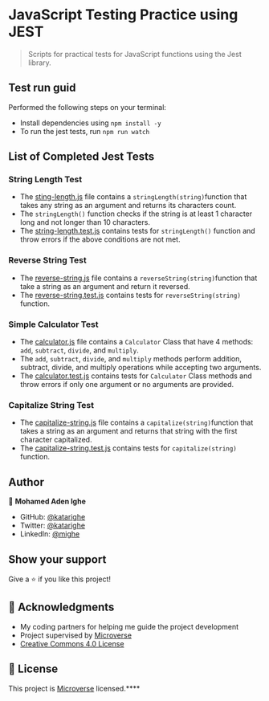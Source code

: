 # JavaScript Testing Practice using JEST 
> Scripts for practical tests for JavaScript functions using the Jest library.

## Test run guid
Performed the following steps on your terminal:
- Install dependencies using `npm install -y`
- To run the jest tests, run `npm run watch`

## List of Completed Jest Tests
### String Length Test
- The [sting-length.js](string-length.js) file contains a `stringLength(string)`function that takes any string as an argument and returns its characters count.
- The `stringLength()` function checks if the string is at least 1 character long and not longer than 10 characters.
- The [string-length.test.js](string-length.test.js) contains tests for `stringLength()` function and throw errors if the above conditions are not met.

### Reverse String Test
- The [reverse-string.js](reverse-string.js) file contains a `reverseString(string)`function that take a string as an argument and return it reversed.
- The [reverse-string.test.js](reverse-string.test.js) contains tests for `reverseString(string)` function.

### Simple Calculator Test
- The [calculator.js](calculator.js) file contains a `Calculator` Class that have 4 methods: `add`, `subtract`, `divide`, and `multiply`.
- The `add`, `subtract`, `divide`, and `multiply` methods perform addition, subtract, divide, and multiply operations while accepting two arguments. 
- The [calculator.test.js](calculator.test.js) contains tests for `Calculator` Class methods and throw errors if only one argument or no arguments are provided.

### Capitalize String Test
- The [capitalize-string.js](capitalize-string.js) file contains a `capitalize(string)`function that takes a string as an argument and returns that string with the first character capitalized.
- The [capitalize-string.test.js](capitalize-string.test.js) contains tests for `capitalize(string)` function.

## Author
👤 **Mohamed Aden Ighe**
- GitHub: [@katarighe](https://github.com/katarighe)
- Twitter: [@katarighe](https://twitter.com/katarighe)
- LinkedIn: [@mighe](https://linkedin.com/in/mighe)

## Show your support

Give a ⭐️ if you like this project!

## 🙏 Acknowledgments

- My coding partners for helping me guide the project development
- Project supervised by [Microverse](https//www.microverse.org/) 
- [Creative Commons 4.0 License](https://creativecommons.org/licenses/by-nc/4.0/)

## 📝 License
This project is [Microverse](https://www.microverse.org/) licensed.****
